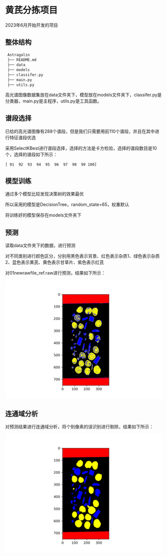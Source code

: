 # 黄芪分拣项目

2023年6月开始开发的项目

## 整体结构

   ```text
    Astragalin
    ├── README.md
    ├── data
    ├── models
    ├── classifer.py
    ├── main.py
    ├── utils.py
```
高光谱图像数据集放在data文件夹下，模型放在models文件夹下，classifer.py是分类器，main.py是主程序，utils.py是工具函数。

## 谱段选择

已给的高光谱图像有288个谱段，但是我们只需要用前110个谱段，并且在其中进行特征谱段优选

采用SelectKBest进行谱段选择，选择的方法是卡方检验，选择的谱段数目是10个，选择的谱段如下所示：

    [ 91  92  93  94  95  96  97  98  99 100]

## 模型训练

通过多个模型比较发现决策树的效果最优

所以采用的模型是DecisionTree，random_state=65，权重默认

将训练好的模型保存在models文件夹下

## 预测

读取data文件夹下的数据，进行预测

对不同类别进行颜色区分，分别用黑色表示背景、红色表示杂质1、绿色表示杂质2、蓝色表示黄芪、黄色表示甘草片、紫色表示红芪

对01newrawfile_ref.raw进行预测，结果如下所示：

![预测结果](./pics/预测结果.png)

## 连通域分析

对预测结果进行连通域分析，将个别像素的误识别进行剔除，结果如下所示：

![连通域分析之后的预测结果](./pics/连通域分析之后的预测结果.png)




